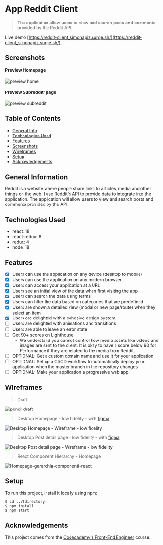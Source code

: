 # App Reddit Client
> The application allow users to view and search posts and comments provided by the Reddit API.

Live demo [https://reddit-client_simonapiz.surge.sh/](https://reddit-client_simonapiz.surge.sh/). <!-- If you have the project hosted somewhere, include the link here. -->

## Screenshots
#### Preview Homepage
![preview home](https://github.com/SimonaPiz/ProjectRedditClient/assets/91121660/864233ec-ad75-4679-8658-895c0ec1b7b2)

#### Preview Subreddit' page
![preview subreddit](https://github.com/SimonaPiz/ProjectRedditClient/assets/91121660/d8edbd20-8146-4d34-ac30-96cc8479b63e)

## Table of Contents
* [General Info](#general-information)
* [Technologies Used](#technologies-used)
* [Features](#features)
* [Screenshots](#screenshots)
* [Wireframes](#wireframes)
* [Setup](#setup)
* [Acknowledgements](#acknowledgements)

## General Information
Reddit is a website where people share links to articles, media and other things on the web. I use [Reddit's API](https://github.com/reddit-archive/reddit/wiki/JSON) to provide data to integrate into the application. The application will allow users to view and search posts and comments provided by the API.


## Technologies Used
- react: 18
- react-redux: 8
- redux: 4
- node: 18


## Features

- [x] Users can use the application on any device (desktop to mobile)
- [x] Users can use the application on any modern browser
- [x] Users can access your application at a URL
- [x] Users see an initial view of the data when first visiting the app
- [x] Users can search the data using terms
- [x] Users can filter the data based on categories that are predefined
- [x] Users are shown a detailed view (modal or new page/route) when they select an item
- [x] Users are delighted with a cohesive design system
- [ ] Users are delighted with animations and transitions
- [ ] Users are able to leave an error state
- [ ] Get 90+ scores on Lighthouse
  - We understand you cannot control how media assets like videos and images are sent to the client. It is okay to have a score below 90 for Performance if they are related to the media from Reddit.
- [ ] OPTIONAL: Get a custom domain name and use it for your application
- [ ] OPTIONAL: Set up a CI/CD workflow to automatically deploy your application when the master branch in the repository changes
- [ ] OPTIONAL: Make your application a progressive web app

## Wireframes
> Draft

![pencil draft](https://github.com/SimonaPiz/ProjectRedditClient/assets/91121660/341c2d20-7da0-4f27-bd0b-466e20296ec5)

> Desktop Homepage - low fidelity - with [figma](https://www.figma.com/)

![Desktop Homepage - Wireframe - low fidelity](https://github.com/SimonaPiz/ProjectRedditClient/assets/91121660/2e4405ef-8f7e-48e2-ba67-7909372b36c9)
> Desktop Post detail page - low fidelity - with [figma](https://www.figma.com/)

![Desktop Post detail page - Wireframe - low fidelity](https://github.com/SimonaPiz/ProjectRedditClient/assets/91121660/2a34b220-a36e-4824-938d-e01ec8112935)

> React Component Hierarchy - Homepage

![Homepage-gerarchia-componenti-react](https://github.com/SimonaPiz/ProjectRedditClient/assets/91121660/25a99513-bf0c-447e-93d6-bf7a6a4c33b6)


## Setup
To run this project, install it locally using npm:
```
$ cd ../[directory]
$ npm install
$ npm start
```

## Acknowledgements
This project comes from the [Codecademy's Front-End Engineer](https://join.codecademy.com/learn/paths/front-end-engineer-career-path-b/) course.
